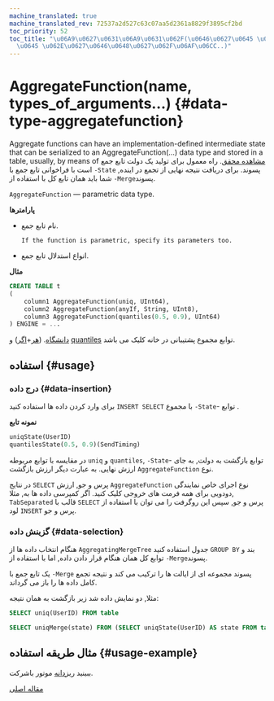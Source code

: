 ```yaml
---
machine_translated: true
machine_translated_rev: 72537a2d527c63c07aa5d2361a8829f3895cf2bd
toc_priority: 52
toc_title: "\u06A9\u0627\u0631\u06A9\u0631\u062F(\u0646\u0627\u0645 \u0648 \u0646\u0627\
  \u0645 \u062E\u0627\u0646\u0648\u0627\u062F\u06AF\u06CC..)"
---
```


# AggregateFunction(name, types\_of\_arguments…) {#data-type-aggregatefunction}

Aggregate functions can have an implementation-defined intermediate state that can be serialized to an AggregateFunction(…) data type and stored in a table, usually, by means of [مشاهده محقق](../../sql-reference/statements/create.md#create-view). راه معمول برای تولید یک دولت تابع جمع است با فراخوانی تابع جمع با `-State` پسوند. برای دریافت نتیجه نهایی از تجمع در اینده, شما باید همان تابع کل با استفاده از `-Merge`پسوند.

`AggregateFunction` — parametric data type.

**پارامترها**

-   نام تابع جمع.

        If the function is parametric, specify its parameters too.

-   انواع استدلال تابع جمع.

**مثال**

``` sql
CREATE TABLE t
(
    column1 AggregateFunction(uniq, UInt64),
    column2 AggregateFunction(anyIf, String, UInt8),
    column3 AggregateFunction(quantiles(0.5, 0.9), UInt64)
) ENGINE = ...
```

[دانشگاه](../../sql-reference/aggregate-functions/reference.md#agg_function-uniq). ([هر](../../sql-reference/aggregate-functions/reference.md#agg_function-any)+[اگر](../../sql-reference/aggregate-functions/combinators.md#agg-functions-combinator-if)) و [quantiles](../../sql-reference/aggregate-functions/reference.md) توابع مجموع پشتیبانی در خانه کلیک می باشد.

## استفاده {#usage}

### درج داده {#data-insertion}

برای وارد کردن داده ها استفاده کنید `INSERT SELECT` با مجموع `-State`- توابع .

**نمونه تابع**

``` sql
uniqState(UserID)
quantilesState(0.5, 0.9)(SendTiming)
```

در مقایسه با توابع مربوطه `uniq` و `quantiles`, `-State`- توابع بازگشت به دولت, به جای ارزش نهایی. به عبارت دیگر ارزش بازگشت `AggregateFunction` نوع.

در نتایج `SELECT` پرس و جو, ارزش `AggregateFunction` نوع اجرای خاص نمایندگی دودویی برای همه فرمت های خروجی کلیک کنید. اگر کمپرسی داده ها به, مثلا, `TabSeparated` قالب با `SELECT` پرس و جو, سپس این روگرفت را می توان با استفاده از لود `INSERT` پرس و جو.

### گزینش داده {#data-selection}

هنگام انتخاب داده ها از `AggregatingMergeTree` جدول استفاده کنید `GROUP BY` بند و توابع کل همان هنگام قرار دادن داده, اما با استفاده از `-Merge`پسوند.

یک تابع جمع با `-Merge` پسوند مجموعه ای از ایالت ها را ترکیب می کند و نتیجه تجمع کامل داده ها را باز می گرداند.

مثلا, دو نمایش داده شد زیر بازگشت به همان نتیجه:

``` sql
SELECT uniq(UserID) FROM table

SELECT uniqMerge(state) FROM (SELECT uniqState(UserID) AS state FROM table GROUP BY RegionID)
```

## مثال طریقه استفاده {#usage-example}

ببینید [ریزدانه](../../engines/table-engines/mergetree-family/aggregatingmergetree.md) موتور باشرکت.

[مقاله اصلی](https://clickhouse.tech/docs/en/data_types/nested_data_structures/aggregatefunction/) <!--hide-->
